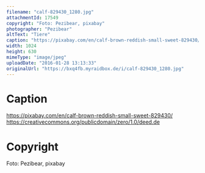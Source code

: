 ```yaml
---
filename: "calf-829430_1280.jpg"
attachmentId: 17549
copyright: "Foto: Pezibear, pixabay"
photographer: "Pezibear"
altText: "Tiere"
caption: "https://pixabay.com/en/calf-brown-reddish-small-sweet-829430/\nhttps://creativecommons.org/publicdomain/zero/1.0/deed.de"
width: 1024
height: 630
mimeType: "image/jpeg"
uploadDate: "2016-01-28 13:13:33"
originalUrl: "https://bxq4fb.myraidbox.de/i/calf-829430_1280.jpg"
---
```


# Caption

https://pixabay.com/en/calf-brown-reddish-small-sweet-829430/
https://creativecommons.org/publicdomain/zero/1.0/deed.de

# Copyright

Foto: Pezibear, pixabay
